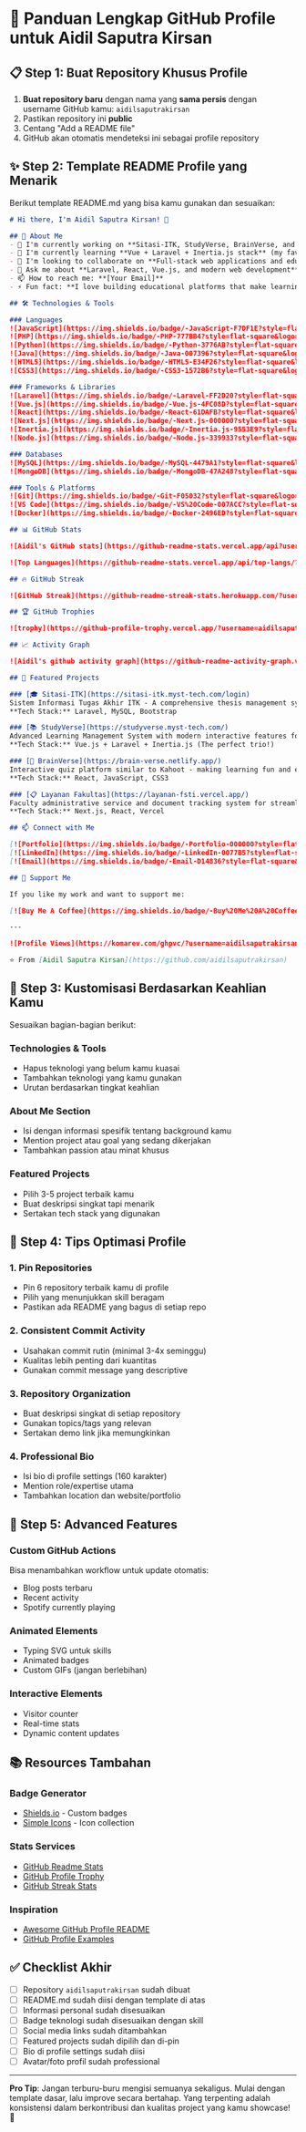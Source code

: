 # 🚀 Panduan Lengkap GitHub Profile untuk Aidil Saputra Kirsan

## 📋 Step 1: Buat Repository Khusus Profile

1. **Buat repository baru** dengan nama yang **sama persis** dengan username GitHub kamu: `aidilsaputrakirsan`
2. Pastikan repository ini **public**
3. Centang "Add a README file"
4. GitHub akan otomatis mendeteksi ini sebagai profile repository

## ✨ Step 2: Template README Profile yang Menarik

Berikut template README.md yang bisa kamu gunakan dan sesuaikan:

```markdown
# Hi there, I'm Aidil Saputra Kirsan! 👋

## 🚀 About Me
- 🔭 I'm currently working on **Sitasi-ITK, StudyVerse, BrainVerse, and Layanan Fakultas**
- 🌱 I'm currently learning **Vue + Laravel + Inertia.js stack** (my favorite combo!)
- 👯 I'm looking to collaborate on **Full-stack web applications and educational platforms**
- 💬 Ask me about **Laravel, React, Vue.js, and modern web development**
- 📫 How to reach me: **[Your Email]**
- ⚡ Fun fact: **I love building educational platforms that make learning more engaging!**

## 🛠️ Technologies & Tools

### Languages
![JavaScript](https://img.shields.io/badge/-JavaScript-F7DF1E?style=flat-square&logo=javascript&logoColor=black)
![PHP](https://img.shields.io/badge/-PHP-777BB4?style=flat-square&logo=php&logoColor=white)
![Python](https://img.shields.io/badge/-Python-3776AB?style=flat-square&logo=python&logoColor=white)
![Java](https://img.shields.io/badge/-Java-007396?style=flat-square&logo=java&logoColor=white)
![HTML5](https://img.shields.io/badge/-HTML5-E34F26?style=flat-square&logo=html5&logoColor=white)
![CSS3](https://img.shields.io/badge/-CSS3-1572B6?style=flat-square&logo=css3&logoColor=white)

### Frameworks & Libraries
![Laravel](https://img.shields.io/badge/-Laravel-FF2D20?style=flat-square&logo=laravel&logoColor=white)
![Vue.js](https://img.shields.io/badge/-Vue.js-4FC08D?style=flat-square&logo=vue.js&logoColor=white)
![React](https://img.shields.io/badge/-React-61DAFB?style=flat-square&logo=react&logoColor=black)
![Next.js](https://img.shields.io/badge/-Next.js-000000?style=flat-square&logo=next.js&logoColor=white)
![Inertia.js](https://img.shields.io/badge/-Inertia.js-9553E9?style=flat-square&logo=inertia&logoColor=white)
![Node.js](https://img.shields.io/badge/-Node.js-339933?style=flat-square&logo=node.js&logoColor=white)

### Databases
![MySQL](https://img.shields.io/badge/-MySQL-4479A1?style=flat-square&logo=mysql&logoColor=white)
![MongoDB](https://img.shields.io/badge/-MongoDB-47A248?style=flat-square&logo=mongodb&logoColor=white)

### Tools & Platforms
![Git](https://img.shields.io/badge/-Git-F05032?style=flat-square&logo=git&logoColor=white)
![VS Code](https://img.shields.io/badge/-VS%20Code-007ACC?style=flat-square&logo=visual-studio-code&logoColor=white)
![Docker](https://img.shields.io/badge/-Docker-2496ED?style=flat-square&logo=docker&logoColor=white)

## 📊 GitHub Stats

![Aidil's GitHub stats](https://github-readme-stats.vercel.app/api?username=aidilsaputrakirsan&show_icons=true&theme=radical)

![Top Languages](https://github-readme-stats.vercel.app/api/top-langs/?username=aidilsaputrakirsan&layout=compact&theme=radical)

## 🔥 GitHub Streak

![GitHub Streak](https://github-readme-streak-stats.herokuapp.com/?user=aidilsaputrakirsan&theme=radical)

## 🏆 GitHub Trophies

![trophy](https://github-profile-trophy.vercel.app/?username=aidilsaputrakirsan&theme=radical&no-frame=false&no-bg=true&margin-w=4)

## 📈 Activity Graph

![Aidil's github activity graph](https://github-readme-activity-graph.vercel.app/graph?username=aidilsaputrakirsan&theme=react-dark)

## 🌟 Featured Projects

### [🎓 Sitasi-ITK](https://sitasi-itk.myst-tech.com/login)
Sistem Informasi Tugas Akhir ITK - A comprehensive thesis management system for Institut Teknologi Kalimantan students and faculty.
**Tech Stack:** Laravel, MySQL, Bootstrap

### [📚 StudyVerse](https://studyverse.myst-tech.com/)
Advanced Learning Management System with modern interactive features for enhanced educational experience.
**Tech Stack:** Vue.js + Laravel + Inertia.js (The perfect trio!)

### [🧠 BrainVerse](https://brain-verse.netlify.app/)
Interactive quiz platform similar to Kahoot - making learning fun and engaging through gamification.
**Tech Stack:** React, JavaScript, CSS3

### [📋 Layanan Fakultas](https://layanan-fsti.vercel.app/)
Faculty administrative service and document tracking system for streamlined academic processes.
**Tech Stack:** Next.js, React, Vercel

## 📫 Connect with Me

[![Portfolio](https://img.shields.io/badge/-Portfolio-000000?style=flat-square&logo=github&logoColor=white)](https://aidilsaputrakirsan.github.io/)
[![LinkedIn](https://img.shields.io/badge/-LinkedIn-0077B5?style=flat-square&logo=linkedin&logoColor=white)](your-linkedin-url)
[![Email](https://img.shields.io/badge/-Email-D14836?style=flat-square&logo=gmail&logoColor=white)](mailto:aidil@lecturer.itk.ac.id)

## 💝 Support Me

If you like my work and want to support me:

[![Buy Me A Coffee](https://img.shields.io/badge/-Buy%20Me%20A%20Coffee-FFDD00?style=flat-square&logo=buy-me-a-coffee&logoColor=black)](your-buymeacoffee-link)

---

![Profile Views](https://komarev.com/ghpvc/?username=aidilsaputrakirsan&color=brightgreen)

⭐️ From [Aidil Saputra Kirsan](https://github.com/aidilsaputrakirsan)
```

## 🎨 Step 3: Kustomisasi Berdasarkan Keahlian Kamu

Sesuaikan bagian-bagian berikut:

### Technologies & Tools
- Hapus teknologi yang belum kamu kuasai
- Tambahkan teknologi yang kamu gunakan
- Urutan berdasarkan tingkat keahlian

### About Me Section
- Isi dengan informasi spesifik tentang background kamu
- Mention project atau goal yang sedang dikerjakan
- Tambahkan passion atau minat khusus

### Featured Projects
- Pilih 3-5 project terbaik kamu
- Buat deskripsi singkat tapi menarik
- Sertakan tech stack yang digunakan

## 🔧 Step 4: Tips Optimasi Profile

### 1. **Pin Repositories**
- Pin 6 repository terbaik kamu di profile
- Pilih yang menunjukkan skill beragam
- Pastikan ada README yang bagus di setiap repo

### 2. **Consistent Commit Activity**
- Usahakan commit rutin (minimal 3-4x seminggu)
- Kualitas lebih penting dari kuantitas
- Gunakan commit message yang descriptive

### 3. **Repository Organization**
- Buat deskripsi singkat di setiap repository
- Gunakan topics/tags yang relevan
- Sertakan demo link jika memungkinkan

### 4. **Professional Bio**
- Isi bio di profile settings (160 karakter)
- Mention role/expertise utama
- Tambahkan location dan website/portfolio

## 🎯 Step 5: Advanced Features

### Custom GitHub Actions
Bisa menambahkan workflow untuk update otomatis:
- Blog posts terbaru
- Recent activity
- Spotify currently playing

### Animated Elements
- Typing SVG untuk skills
- Animated badges
- Custom GIFs (jangan berlebihan)

### Interactive Elements
- Visitor counter
- Real-time stats
- Dynamic content updates

## 📚 Resources Tambahan

### Badge Generator
- [Shields.io](https://shields.io/) - Custom badges
- [Simple Icons](https://simpleicons.org/) - Icon collection

### Stats Services
- [GitHub Readme Stats](https://github.com/anuraghazra/github-readme-stats)
- [GitHub Profile Trophy](https://github.com/ryo-ma/github-profile-trophy)
- [GitHub Streak Stats](https://github.com/DenverCoder1/github-readme-streak-stats)

### Inspiration
- [Awesome GitHub Profile README](https://github.com/abhisheknaiidu/awesome-github-profile-readme)
- [GitHub Profile Examples](https://github.com/kautukkundan/Awesome-Profile-README-templates)

## ✅ Checklist Akhir

- [ ] Repository `aidilsaputrakirsan` sudah dibuat
- [ ] README.md sudah diisi dengan template di atas
- [ ] Informasi personal sudah disesuaikan
- [ ] Badge teknologi sudah disesuaikan dengan skill
- [ ] Social media links sudah ditambahkan
- [ ] Featured projects sudah dipilih dan di-pin
- [ ] Bio di profile settings sudah diisi
- [ ] Avatar/foto profil sudah professional

---

**Pro Tip**: Jangan terburu-buru mengisi semuanya sekaligus. Mulai dengan template dasar, lalu improve secara bertahap. Yang terpenting adalah konsistensi dalam berkontribusi dan kualitas project yang kamu showcase! 🚀
